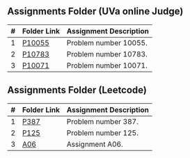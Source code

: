 ##  Assignments Folder (UVa online Judge)

|   #   | Folder Link | Assignment Description |
| :---: | ----------- | ---------------------- |
|  1    | [P10055](https://github.com/Sudhir0228/4883-Programming_Techniques_Ray/tree/main/Assignments/P10055)| Problem number 10055. |
|  2    | [P10783](https://github.com/Sudhir0228/4883-Programming_Techniques_Ray/tree/main/Assignments/P10783)| Problem number 10783. |
|  3    | [P10071](https://github.com/Sudhir0228/4883-Programming_Techniques_Ray/tree/main/Assignments/P10071)| Problem number 10071. |

##  Assignments Folder (Leetcode)

|   #   | Folder Link | Assignment Description |
| :---: | ----------- | ---------------------- |
|  1    | [P387](https://github.com/Sudhir0228/4883-Programming_Techniques_Ray/tree/main/Assignments/Leetcode/P387)| Problem number 387. |
|  2    | [P125](https://github.com/Sudhir0228/4883-Programming_Techniques_Ray/tree/main/Assignments/Leetcode/P125)| Problem number 125. |
|  3    | [A06](https://github.com/Sudhir0228/4883-Programming_Techniques_Ray/tree/main/Assignments/Leetcode/A06)| Assignment A06. |



